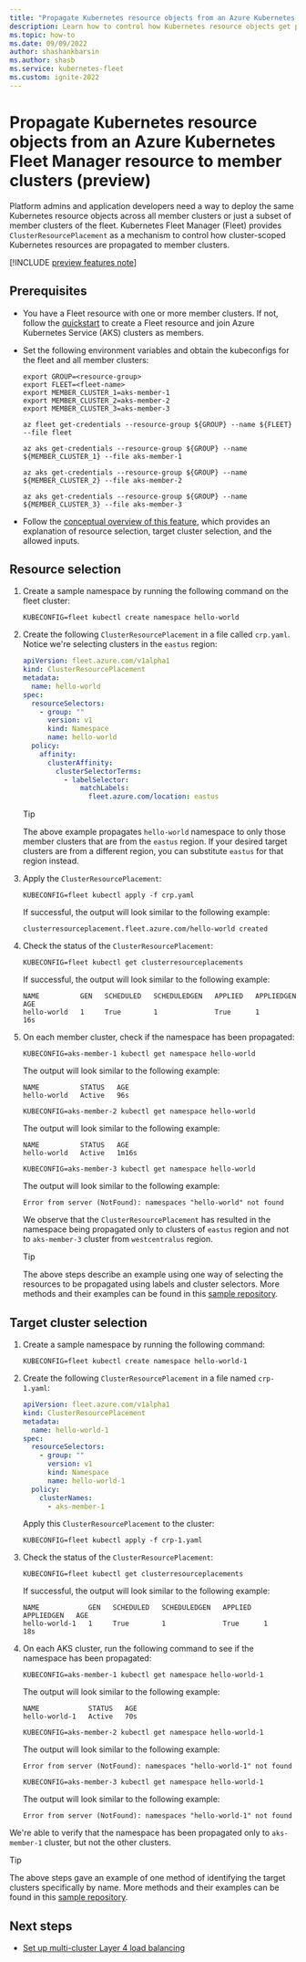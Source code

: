 ```yaml
---
title: "Propagate Kubernetes resource objects from an Azure Kubernetes Fleet Manager resource to member clusters (preview)"
description: Learn how to control how Kubernetes resource objects get propagated to all or a subset of member clusters of an Azure Kubernetes Fleet Manager resource.
ms.topic: how-to
ms.date: 09/09/2022
author: shashankbarsin
ms.author: shasb
ms.service: kubernetes-fleet
ms.custom: ignite-2022
---
```


# Propagate Kubernetes resource objects from an Azure Kubernetes Fleet Manager resource to member clusters (preview)

Platform admins and application developers need a way to deploy the same Kubernetes resource objects across all member clusters or just a subset of member clusters of the fleet. Kubernetes Fleet Manager (Fleet) provides `ClusterResourcePlacement` as a mechanism to control how cluster-scoped Kubernetes resources are propagated to member clusters.

[!INCLUDE [preview features note](./includes/preview/preview-callout.md)]

## Prerequisites

* You have a Fleet resource with one or more member clusters. If not, follow the [quickstart](quickstart-create-fleet-and-members.md) to create a Fleet resource and join Azure Kubernetes Service (AKS) clusters as members.

* Set the following environment variables and obtain the kubeconfigs for the fleet and all member clusters:

    ```azurecli-interactive
    export GROUP=<resource-group>
    export FLEET=<fleet-name>
    export MEMBER_CLUSTER_1=aks-member-1
    export MEMBER_CLUSTER_2=aks-member-2
    export MEMBER_CLUSTER_3=aks-member-3

    az fleet get-credentials --resource-group ${GROUP} --name ${FLEET} --file fleet

    az aks get-credentials --resource-group ${GROUP} --name ${MEMBER_CLUSTER_1} --file aks-member-1

    az aks get-credentials --resource-group ${GROUP} --name ${MEMBER_CLUSTER_2} --file aks-member-2

    az aks get-credentials --resource-group ${GROUP} --name ${MEMBER_CLUSTER_3} --file aks-member-3
    ```

* Follow the [conceptual overview of this feature](./architectural-overview.md#kubernetes-resource-propagation), which provides an explanation of resource selection, target cluster selection, and the allowed inputs.

## Resource selection

1. Create a sample namespace by running the following command on the fleet cluster:

    ```azurecli-interactive
    KUBECONFIG=fleet kubectl create namespace hello-world
    ```

1. Create the following `ClusterResourcePlacement` in a file called `crp.yaml`. Notice we're selecting clusters in the `eastus` region:

    ```yaml
    apiVersion: fleet.azure.com/v1alpha1
    kind: ClusterResourcePlacement
    metadata:
      name: hello-world
    spec:
      resourceSelectors:
        - group: ""
          version: v1
          kind: Namespace
          name: hello-world
      policy:
        affinity:
          clusterAffinity:
            clusterSelectorTerms:
              - labelSelector:
                  matchLabels:
                    fleet.azure.com/location: eastus
    ```

    > [!TIP]
    > The above example propagates `hello-world` namespace to only those member clusters that are from the `eastus` region. If your desired target clusters are from a different region, you can substitute `eastus` for that region instead.


1. Apply the `ClusterResourcePlacement`:

    ```azurecli-interactive
    KUBECONFIG=fleet kubectl apply -f crp.yaml
    ```

    If successful, the output will look similar to the following example:

    ```console
    clusterresourceplacement.fleet.azure.com/hello-world created
    ```

1. Check the status of the `ClusterResourcePlacement`:

    ```azurecli-interactive
    KUBECONFIG=fleet kubectl get clusterresourceplacements
    ```

    If successful, the output will look similar to the following example:

    ```console
    NAME          GEN   SCHEDULED   SCHEDULEDGEN   APPLIED   APPLIEDGEN   AGE
    hello-world   1     True        1              True      1            16s
    ```

1. On each member cluster, check if the namespace has been propagated:

    ```azurecli-interactive
    KUBECONFIG=aks-member-1 kubectl get namespace hello-world
    ```

    The output will look similar to the following example:

    ```console
    NAME          STATUS   AGE
    hello-world   Active   96s
    ```

    ```azurecli-interactive
    KUBECONFIG=aks-member-2 kubectl get namespace hello-world
    ```

    The output will look similar to the following example:

    ```console
    NAME          STATUS   AGE
    hello-world   Active   1m16s
    ```

    ```azurecli-interactive
    KUBECONFIG=aks-member-3 kubectl get namespace hello-world
    ```

    The output will look similar to the following example:

    ```console
    Error from server (NotFound): namespaces "hello-world" not found
    ```

    We observe that the `ClusterResourcePlacement` has resulted in the namespace being propagated only to clusters of `eastus` region and not to `aks-member-3` cluster from `westcentralus` region.

    > [!TIP]
    > The above steps describe an example using one way of selecting the resources to be propagated using labels and cluster selectors. More methods and their examples can be found in this [sample repository](https://github.com/Azure/AKS/tree/master/examples/fleet/helloworld).

## Target cluster selection

1. Create a sample namespace by running the following command:

    ```azurecli-interactive
    KUBECONFIG=fleet kubectl create namespace hello-world-1
    ```

1. Create the following `ClusterResourcePlacement` in a file named `crp-1.yaml`:


    ```yaml
    apiVersion: fleet.azure.com/v1alpha1
    kind: ClusterResourcePlacement
    metadata:
      name: hello-world-1
    spec:
      resourceSelectors:
        - group: ""
          version: v1
          kind: Namespace
          name: hello-world-1
      policy:
        clusterNames:
          - aks-member-1
    ```

    Apply this `ClusterResourcePlacement` to the cluster:

    ```azurecli-interactive
    KUBECONFIG=fleet kubectl apply -f crp-1.yaml
    ```

1. Check the status of the `ClusterResourcePlacement`:


    ```azurecli-interactive
    KUBECONFIG=fleet kubectl get clusterresourceplacements
    ```

    If successful, the output will look similar to the following example:

    ```console
    NAME            GEN   SCHEDULED   SCHEDULEDGEN   APPLIED   APPLIEDGEN   AGE
    hello-world-1   1     True        1              True      1            18s
    ```

1. On each AKS cluster, run the following command to see if the namespace has been propagated:

    ```azurecli-interactive
    KUBECONFIG=aks-member-1 kubectl get namespace hello-world-1
    ```

    The output will look similar to the following example:

    ```console
    NAME            STATUS   AGE
    hello-world-1   Active   70s
    ```

    ```azurecli-interactive
    KUBECONFIG=aks-member-2 kubectl get namespace hello-world-1
    ```

    The output will look similar to the following example:

    ```console
    Error from server (NotFound): namespaces "hello-world-1" not found
    ```

    ```azurecli-interactive
    KUBECONFIG=aks-member-3 kubectl get namespace hello-world-1
    ```

    The output will look similar to the following example:

    ```console
    Error from server (NotFound): namespaces "hello-world-1" not found
    ```

  We're able to verify that the namespace has been propagated only to `aks-member-1` cluster, but not the other clusters.


> [!TIP]
> The above steps gave an example of one method of identifying the target clusters specifically by name. More methods and their examples can be found in this [sample repository](https://github.com/Azure/AKS/tree/master/examples/fleet/helloworld).

## Next steps

* [Set up multi-cluster Layer 4 load balancing](./l4-load-balancing.md)
